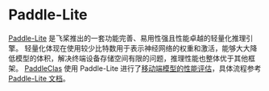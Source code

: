 # Paddle-Lite

[Paddle-Lite](https://github.com/PaddlePaddle/Paddle-Lite) 是飞桨推出的一套功能完善、易用性强且性能卓越的轻量化推理引擎。
轻量化体现在使用较少比特数用于表示神经网络的权重和激活，能够大大降低模型的体积，解决终端设备存储空间有限的问题，推理性能也整体优于其他框架。
[PaddleClas](https://github.com/PaddlePaddle/PaddleClas) 使用 Paddle-Lite 进行了[移动端模型的性能评估](../models/Mobile.md)，具体流程参考 [Paddle-Lite 文档](https://paddle-lite.readthedocs.io/zh/latest/)。
